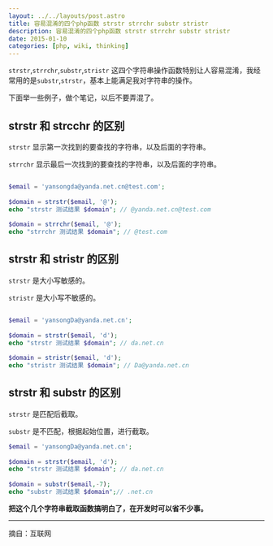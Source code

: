```yaml
---
layout: ../../layouts/post.astro
title: 容易混淆的四个php函数 strstr strrchr substr stristr
description: 容易混淆的四个php函数 strstr strrchr substr stristr
date: 2015-01-10
categories: [php, wiki, thinking]
---
```


`strstr`,`strrchr`,`substr`,`stristr` 这四个字符串操作函数特别让人容易混淆，我经常用的是`substr`,`strstr`，基本上能满足我对字符串的操作。

下面举一些例子，做个笔记，以后不要弄混了。

## strstr 和 strcchr 的区别

`strstr` 显示第一次找到的要查找的字符串，以及后面的字符串。

`strrchr` 显示最后一次找到的要查找的字符串，以及后面的字符串。

```php

$email = 'yansongda@yanda.net.cn@test.com';
 
$domain = strstr($email, '@');
echo "strstr 测试结果 $domain"; // @yanda.net.cn@test.com
 
$domain = strrchr($email, '@');
echo "strrchr 测试结果 $domain"; // @test.com

```

## strstr 和 stristr 的区别

`strstr` 是大小写敏感的。

`stristr` 是大小写不敏感的。

```php

$email = 'yansongDa@yanda.net.cn';
 
$domain = strstr($email, 'd');
echo "strstr 测试结果 $domain"; // da.net.cn
 
$domain = stristr($email, 'd');
echo "stristr 测试结果 $domain"; // Da@yanda.net.cn
```


## strstr 和 substr 的区别

`strstr` 是匹配后截取。

`substr` 是不匹配，根据起始位置，进行截取。

```php
$email = 'yansongDa@yanda.net.cn';
 
$domain = strstr($email, 'd');
echo "strstr 测试结果 $domain"; // da.net.cn
 
$domain = substr($email,-7);
echo "substr 测试结果 $domain";// .net.cn
```


**把这个几个字符串截取函数搞明白了，在开发时可以省不少事。**

---
摘自：互联网
